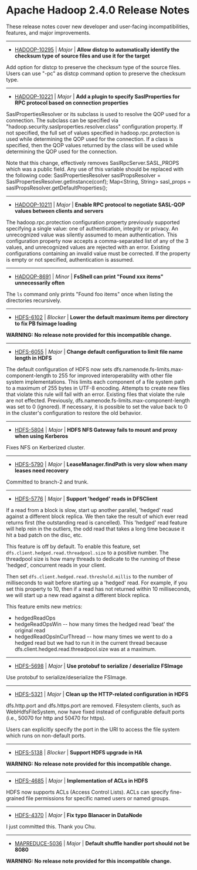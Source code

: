 
<!---
# Licensed to the Apache Software Foundation (ASF) under one
# or more contributor license agreements.  See the NOTICE file
# distributed with this work for additional information
# regarding copyright ownership.  The ASF licenses this file
# to you under the Apache License, Version 2.0 (the
# "License"); you may not use this file except in compliance
# with the License.  You may obtain a copy of the License at
#
#     http://www.apache.org/licenses/LICENSE-2.0
#
# Unless required by applicable law or agreed to in writing, software
# distributed under the License is distributed on an "AS IS" BASIS,
# WITHOUT WARRANTIES OR CONDITIONS OF ANY KIND, either express or implied.
# See the License for the specific language governing permissions and
# limitations under the License.
-->
# Apache Hadoop  2.4.0 Release Notes

These release notes cover new developer and user-facing incompatibilities, features, and major improvements.


---

* [HADOOP-10295](https://issues.apache.org/jira/browse/HADOOP-10295) | *Major* | **Allow distcp to automatically identify the checksum type of source files and use it for the target**

Add option for distcp to preserve the checksum type of the source files. Users can use "-pc" as distcp command option to preserve the checksum type.


---

* [HADOOP-10221](https://issues.apache.org/jira/browse/HADOOP-10221) | *Major* | **Add a plugin to specify SaslProperties for RPC protocol based on connection properties**

SaslPropertiesResolver  or its subclass is used to resolve the QOP used for a connection. The subclass can be specified via "hadoop.security.saslproperties.resolver.class" configuration property. If not specified, the full set of values specified in hadoop.rpc.protection is used while determining the QOP used for the  connection. If a class is specified, then the QOP values returned by the class will be used while determining the QOP used for the connection.

Note that this change, effectively removes SaslRpcServer.SASL\_PROPS which was a public field. Any use of this variable  should be replaced with the following code:
SaslPropertiesResolver saslPropsResolver = SaslPropertiesResolver.getInstance(conf);
Map<String, String> sasl\_props = saslPropsResolver.getDefaultProperties();


---

* [HADOOP-10211](https://issues.apache.org/jira/browse/HADOOP-10211) | *Major* | **Enable RPC protocol to negotiate SASL-QOP values between clients and servers**

The hadoop.rpc.protection configuration property previously supported specifying a single value: one of authentication, integrity or privacy.  An unrecognized value was silently assumed to mean authentication.  This configuration property now accepts a comma-separated list of any of the 3 values, and unrecognized values are rejected with an error. Existing configurations containing an invalid value must be corrected. If the property is empty or not specified, authentication is assumed.


---

* [HADOOP-8691](https://issues.apache.org/jira/browse/HADOOP-8691) | *Minor* | **FsShell can print "Found xxx items" unnecessarily often**

The `ls` command only prints "Found foo items" once when listing the directories recursively.


---

* [HDFS-6102](https://issues.apache.org/jira/browse/HDFS-6102) | *Blocker* | **Lower the default maximum items per directory to fix PB fsimage loading**

**WARNING: No release note provided for this incompatible change.**


---

* [HDFS-6055](https://issues.apache.org/jira/browse/HDFS-6055) | *Major* | **Change default configuration to limit file name length in HDFS**

The default configuration of HDFS now sets dfs.namenode.fs-limits.max-component-length to 255 for improved interoperability with other file system implementations.  This limits each component of a file system path to a maximum of 255 bytes in UTF-8 encoding.  Attempts to create new files that violate this rule will fail with an error.  Existing files that violate the rule are not effected.  Previously, dfs.namenode.fs-limits.max-component-length was set to 0 (ignored).  If necessary, it is possible to set the value back to 0 in the cluster's configuration to restore the old behavior.


---

* [HDFS-5804](https://issues.apache.org/jira/browse/HDFS-5804) | *Major* | **HDFS NFS Gateway fails to mount and proxy when using Kerberos**

Fixes NFS on Kerberized cluster.


---

* [HDFS-5790](https://issues.apache.org/jira/browse/HDFS-5790) | *Major* | **LeaseManager.findPath is very slow when many leases need recovery**

Committed to branch-2 and trunk.


---

* [HDFS-5776](https://issues.apache.org/jira/browse/HDFS-5776) | *Major* | **Support 'hedged' reads in DFSClient**

If a read from a block is slow, start up another parallel, 'hedged' read against a different block replica.  We then take the result of which ever read returns first (the outstanding read is cancelled).  This 'hedged' read feature will help rein in the outliers, the odd read that takes a long time because it hit a bad patch on the disc, etc.

This feature is off by default.  To enable this feature, set <code>dfs.client.hedged.read.threadpool.size</code> to a positive number.  The threadpool size is how many threads to dedicate to the running of these 'hedged', concurrent reads in your client.

Then set <code>dfs.client.hedged.read.threshold.millis</code> to the number of milliseconds to wait before starting up a 'hedged' read.  For example, if you set this property to 10, then if a read has not returned within 10 milliseconds, we will start up a new read against a different block replica.

This feature emits new metrics:

+ hedgedReadOps
+ hedgeReadOpsWin -- how many times the hedged read 'beat' the original read
+ hedgedReadOpsInCurThread -- how many times we went to do a hedged read but we had to run it in the current thread because dfs.client.hedged.read.threadpool.size was at a maximum.


---

* [HDFS-5698](https://issues.apache.org/jira/browse/HDFS-5698) | *Major* | **Use protobuf to serialize / deserialize FSImage**

Use protobuf to serialize/deserialize the FSImage.


---

* [HDFS-5321](https://issues.apache.org/jira/browse/HDFS-5321) | *Major* | **Clean up the HTTP-related configuration in HDFS**

dfs.http.port and dfs.https.port are removed. Filesystem clients, such as WebHdfsFileSystem, now have fixed instead of configurable default ports (i.e., 50070 for http and 50470 for https).

Users can explicitly specify the port in the URI to access the file system which runs on non-default ports.


---

* [HDFS-5138](https://issues.apache.org/jira/browse/HDFS-5138) | *Blocker* | **Support HDFS upgrade in HA**

**WARNING: No release note provided for this incompatible change.**


---

* [HDFS-4685](https://issues.apache.org/jira/browse/HDFS-4685) | *Major* | **Implementation of ACLs in HDFS**

HDFS now supports ACLs (Access Control Lists).  ACLs can specify fine-grained file permissions for specific named users or named groups.


---

* [HDFS-4370](https://issues.apache.org/jira/browse/HDFS-4370) | *Major* | **Fix typo Blanacer in DataNode**

I just committed this. Thank you Chu.


---

* [MAPREDUCE-5036](https://issues.apache.org/jira/browse/MAPREDUCE-5036) | *Major* | **Default shuffle handler port should not be 8080**

**WARNING: No release note provided for this incompatible change.**



